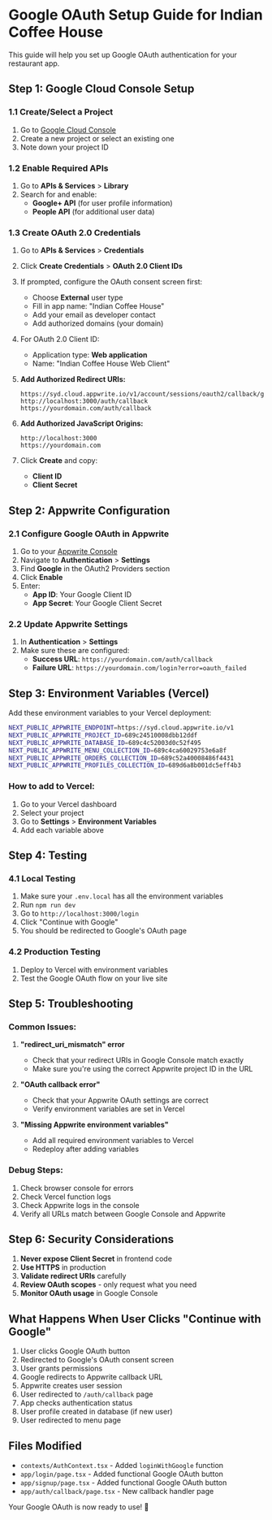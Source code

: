 # Google OAuth Setup Guide for Indian Coffee House

This guide will help you set up Google OAuth authentication for your restaurant app.

## Step 1: Google Cloud Console Setup

### 1.1 Create/Select a Project
1. Go to [Google Cloud Console](https://console.cloud.google.com/)
2. Create a new project or select an existing one
3. Note down your project ID

### 1.2 Enable Required APIs
1. Go to **APIs & Services** > **Library**
2. Search for and enable:
   - **Google+ API** (for user profile information)
   - **People API** (for additional user data)

### 1.3 Create OAuth 2.0 Credentials
1. Go to **APIs & Services** > **Credentials**
2. Click **Create Credentials** > **OAuth 2.0 Client IDs**
3. If prompted, configure the OAuth consent screen first:
   - Choose **External** user type
   - Fill in app name: "Indian Coffee House"
   - Add your email as developer contact
   - Add authorized domains (your domain)

4. For OAuth 2.0 Client ID:
   - Application type: **Web application**
   - Name: "Indian Coffee House Web Client"
   
5. **Add Authorized Redirect URIs:**
   ```
   https://syd.cloud.appwrite.io/v1/account/sessions/oauth2/callback/google/689c24510008dbb12ddf
   http://localhost:3000/auth/callback
   https://yourdomain.com/auth/callback
   ```
   
6. **Add Authorized JavaScript Origins:**
   ```
   http://localhost:3000
   https://yourdomain.com
   ```

7. Click **Create** and copy:
   - **Client ID**
   - **Client Secret**

## Step 2: Appwrite Configuration

### 2.1 Configure Google OAuth in Appwrite
1. Go to your [Appwrite Console](https://syd.cloud.appwrite.io/)
2. Navigate to **Authentication** > **Settings**
3. Find **Google** in the OAuth2 Providers section
4. Click **Enable**
5. Enter:
   - **App ID**: Your Google Client ID
   - **App Secret**: Your Google Client Secret

### 2.2 Update Appwrite Settings
1. In **Authentication** > **Settings**
2. Make sure these are configured:
   - **Success URL**: `https://yourdomain.com/auth/callback`
   - **Failure URL**: `https://yourdomain.com/login?error=oauth_failed`

## Step 3: Environment Variables (Vercel)

Add these environment variables to your Vercel deployment:

```bash
NEXT_PUBLIC_APPWRITE_ENDPOINT=https://syd.cloud.appwrite.io/v1
NEXT_PUBLIC_APPWRITE_PROJECT_ID=689c24510008dbb12ddf
NEXT_PUBLIC_APPWRITE_DATABASE_ID=689c4c52003d0c52f495
NEXT_PUBLIC_APPWRITE_MENU_COLLECTION_ID=689c4ca60029753e6a8f
NEXT_PUBLIC_APPWRITE_ORDERS_COLLECTION_ID=689c52a40008486f4431
NEXT_PUBLIC_APPWRITE_PROFILES_COLLECTION_ID=689d6a8b001dc5eff4b3
```

### How to add to Vercel:
1. Go to your Vercel dashboard
2. Select your project
3. Go to **Settings** > **Environment Variables**
4. Add each variable above

## Step 4: Testing

### 4.1 Local Testing
1. Make sure your `.env.local` has all the environment variables
2. Run `npm run dev`
3. Go to `http://localhost:3000/login`
4. Click "Continue with Google"
5. You should be redirected to Google's OAuth page

### 4.2 Production Testing
1. Deploy to Vercel with environment variables
2. Test the Google OAuth flow on your live site

## Step 5: Troubleshooting

### Common Issues:

1. **"redirect_uri_mismatch" error**
   - Check that your redirect URIs in Google Console match exactly
   - Make sure you're using the correct Appwrite project ID in the URL

2. **"OAuth callback error"**
   - Check that your Appwrite OAuth settings are correct
   - Verify environment variables are set in Vercel

3. **"Missing Appwrite environment variables"**
   - Add all required environment variables to Vercel
   - Redeploy after adding variables

### Debug Steps:
1. Check browser console for errors
2. Check Vercel function logs
3. Check Appwrite logs in the console
4. Verify all URLs match between Google Console and Appwrite

## Step 6: Security Considerations

1. **Never expose Client Secret** in frontend code
2. **Use HTTPS** in production
3. **Validate redirect URIs** carefully
4. **Review OAuth scopes** - only request what you need
5. **Monitor OAuth usage** in Google Console

## What Happens When User Clicks "Continue with Google"

1. User clicks Google OAuth button
2. Redirected to Google's OAuth consent screen
3. User grants permissions
4. Google redirects to Appwrite callback URL
5. Appwrite creates user session
6. User redirected to `/auth/callback` page
7. App checks authentication status
8. User profile created in database (if new user)
9. User redirected to menu page

## Files Modified

- `contexts/AuthContext.tsx` - Added `loginWithGoogle` function
- `app/login/page.tsx` - Added functional Google OAuth button
- `app/signup/page.tsx` - Added functional Google OAuth button  
- `app/auth/callback/page.tsx` - New callback handler page

Your Google OAuth is now ready to use! 🎉